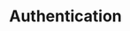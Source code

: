 ---
layout: portfolio
type: project
title: Authentication
description: Blahbity blahbity blah
keys:
  project: AmazonAuthentication
  company: amazon
year: 2019
tags: ['IVR', 'gen ai', 'artificial intelligence', 'conversational ai', 'leadership', 'personalization', 'product design']
preview:
    title: Authentication
    description: 'Rethinking the lead form to include AI, chat, and personalization. Significantly improving the experience and directly increasing lead conversion and revenue.'
    sizzle: 'Rethinking the lead form to include AI, chat, and personalization. Significantly improving the experience and directly increasing lead conversion and revenue.'
---